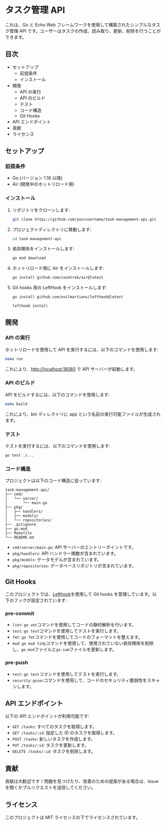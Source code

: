 # タスク管理 API

これは、Go と Echo Web フレームワークを使用して構築されたシンプルなタスク管理 API です。ユーザーはタスクの作成、読み取り、更新、削除を行うことができます。

## 目次

- セットアップ
  - 前提条件
  - インストール
- 開発
  - API の実行
  - API のビルド
  - テスト
  - コード構造
  - Git Hooks
- API エンドポイント
- 貢献
- ライセンス

## セットアップ

### 前提条件

- Go (バージョン 1.16 以降)
- Air (開発中のホットリロード用)

### インストール

1. リポジトリをクローンします:

   ```bash
   git clone https://github.com/yourusername/task-management-api.git
   ```

2. プロジェクトディレクトリに移動します:

   ```bash
   cd task-management-api
   ```

3. 依存関係をインストールします:

   ```bash
   go mod download
   ```

4. ホットリロード用に Air をインストールします:

   ```bash
   go install github.com/cosmtrek/air@latest
   ```

5. Git hooks 用の LeftHook をインストールします:

   ```bash
   go install github.com/evilmartians/lefthook@latest

   lefthook install
   ```

## 開発

### API の実行

ホットリロードを使用して API を実行するには、以下のコマンドを使用します:

```bash
make run
```

これにより、<http://localhost:18080> で API サーバーが起動します。

### API のビルド

API をビルドするには、以下のコマンドを使用します:

```bash
make build
```

これにより、bin ディレクトリに app という名前の実行可能ファイルが生成されます。

### テスト

テストを実行するには、以下のコマンドを使用します:

```bash
go test ./...
```

### コード構造

プロジェクトは以下のコード構造に従っています:

```plaintext
task-management-api/
├── cmd/
│   └── server/
│       └── main.go
├── pkg/
│   ├── handlers/
│   ├── models/
│   └── repositories/
├── .gitignore
├── go.mod
├── Makefile
└── README.md
```

- `cmd/server/main.go`: API サーバーのエントリーポイントです。
- `pkg/handlers`: API ハンドラー関数が含まれています。
- `pkg/models`: データモデルが含まれています。
- `pkg/repositories`: データベースリポジトリが含まれています。

## Git Hooks

このプロジェクトでは、[Lefthook](https://github.com/evilmartians/lefthook)を使用して Git hooks を管理しています。以下のフックが設定されています:

### pre-commit

- `lint`: `go vet`コマンドを使用してコードの静的解析を行います。
- `test`: `go test`コマンドを使用してテストを実行します。
- `fmt`: `go fmt`コマンドを使用してコードのフォーマットを整えます。
- `mod`: `go mod tidy`コマンドを使用して、使用されていない依存関係を削除し、`go.mod`ファイルと`go.sum`ファイルを更新します。

### pre-push

- `test`: `go test`コマンドを使用してテストを実行します。
- `security`: `gosec`コマンドを使用して、コードのセキュリティ脆弱性をスキャンします。

## API エンドポイント

以下の API エンドポイントが利用可能です:

- `GET /tasks`: すべてのタスクを取得します。
- `GET /tasks/:id`: 指定した ID のタスクを取得します。
- `POST /tasks`: 新しいタスクを作成します。
- `PUT /tasks/:id`: タスクを更新します。
- `DELETE /tasks/:id`: タスクを削除します。

## 貢献

貢献は大歓迎です！問題を見つけたり、改善のための提案がある場合は、Issue を開くかプルリクエストを送信してください。

## ライセンス

このプロジェクトは MIT ライセンスの下でライセンスされています。
